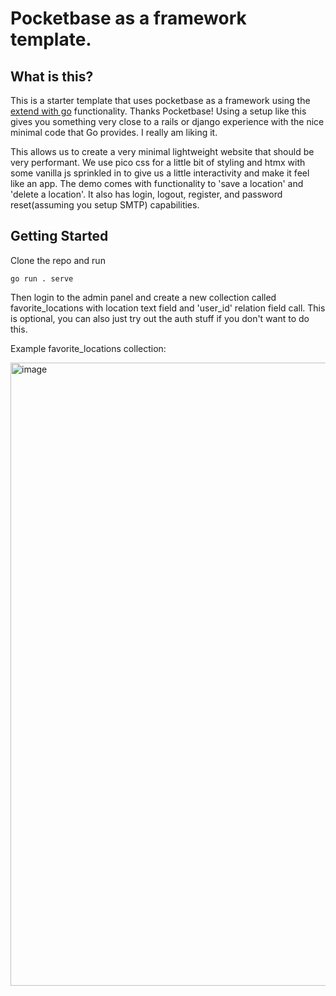 # Pocketbase as a framework template.

## What is this?

This is a starter template that uses pocketbase as a framework using the [extend with go](https://pocketbase.io/docs/go-overview/) functionality. Thanks Pocketbase! Using a setup like this gives you something very close to a rails or django experience with the nice minimal code that Go provides. I really am liking it.

This allows us to create a very minimal lightweight website that should be very performant. We use pico css for a little bit of styling and htmx with some vanilla js sprinkled in to give us a little interactivity and make it feel like an app.
The demo comes with functionality to 'save a location' and 'delete a location'. It also has login, logout, register, and password reset(assuming you setup SMTP) capabilities.

## Getting Started
Clone the repo and run

```
go run . serve
```

Then login to the admin panel and create a new collection called favorite_locations with location text field and 'user_id' relation field call. This is optional, you can also just try out the auth stuff if you don't want to do this.

Example favorite_locations collection:

<img width="997" alt="image" src="https://github.com/user-attachments/assets/cbc45ad4-fafd-430e-a375-28cafa7f2236" />
